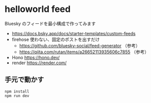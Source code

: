 # helloworld feed

Bluesky のフィードを最小構成で作ってみます

- https://docs.bsky.app/docs/starter-templates/custom-feeds
- firehose 使わない、固定のポストを出すだけ
  - https://github.com/bluesky-social/feed-generator （参考）
  - https://qiita.com/rutan/items/a26652113935606c7855 （参考）
- Hono https://hono.dev/
- render https://render.com/

## 手元で動かす

```
npm install
npm run dev
```
